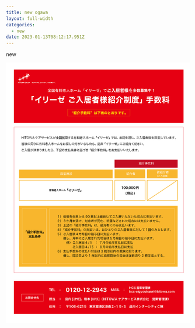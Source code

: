 ```yaml
---
title: new ogawa
layout: full-width
categories:
  - new
date: 2023-01-13T08:12:17.951Z
---
```

n﻿ew

![](/images/1.3.png)